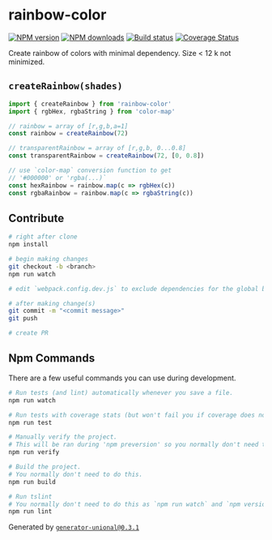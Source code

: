 # rainbow-color

[![NPM version][npm-image]][npm-url]
[![NPM downloads][downloads-image]][downloads-url]
[![Build status][travis-image]][travis-url]
[![Coverage Status][coveralls-image]][coveralls-url]

Create rainbow of colors with minimal dependency.
Size < 12 k not minimized.

## `createRainbow(shades)`

```ts
import { createRainbow } from 'rainbow-color'
import { rgbHex, rgbaString } from 'color-map'

// rainbow = array of [r,g,b,a=1]
const rainbow = createRainbow(72)

// transparentRainbow = array of [r,g,b, 0...0.8]
const transparentRainbow = createRainbow(72, [0, 0.8])

// use `color-map` conversion function to get
// '#000000' or 'rgba(...)`
const hexRainbow = rainbow.map(c => rgbHex(c))
const rgbaRainbow = rainbow.map(c => rgbaString(c))
```

## Contribute

```sh
# right after clone
npm install

# begin making changes
git checkout -b <branch>
npm run watch

# edit `webpack.config.dev.js` to exclude dependencies for the global build.

# after making change(s)
git commit -m "<commit message>"
git push

# create PR
```

## Npm Commands

There are a few useful commands you can use during development.

```sh
# Run tests (and lint) automatically whenever you save a file.
npm run watch

# Run tests with coverage stats (but won't fail you if coverage does not meet criteria)
npm run test

# Manually verify the project.
# This will be ran during 'npm preversion' so you normally don't need to run this yourself.
npm run verify

# Build the project.
# You normally don't need to do this.
npm run build

# Run tslint
# You normally don't need to do this as `npm run watch` and `npm version` will automatically run lint for you.
npm run lint
```

Generated by [`generator-unional@0.3.1`](https://github.com/unional/unional-cli)

[npm-image]: https://img.shields.io/npm/v/rainbow-color.svg?style=flat
[npm-url]: https://npmjs.org/package/rainbow-color
[downloads-image]: https://img.shields.io/npm/dm/rainbow-color.svg?style=flat
[downloads-url]: https://npmjs.org/package/rainbow-color
[travis-image]: https://img.shields.io/travis/unional/rainbow-color.svg?style=flat
[travis-url]: https://travis-ci.org/unional/rainbow-color
[coveralls-image]: https://coveralls.io/repos/github/unional/rainbow-color/badge.svg
[coveralls-url]: https://coveralls.io/github/unional/rainbow-color
